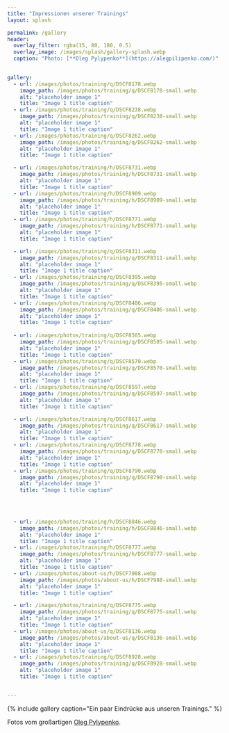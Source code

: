 ```yaml
---
title: "Impressionen unserer Trainings"
layout: splash

permalink: /gallery
header:
  overlay_filter: rgba(15, 80, 180, 0.5)
  overlay_image: /images/splash/gallery-splash.webp
  caption: "Photo: [**Oleg Pylypenko**](https://alegpilipenko.com/)"
  

gallery:
  - url: /images/photos/training/q/DSCF8178.webp
    image_path: /images/photos/training/q/DSCF8178-small.webp
    alt: "placeholder image 1"
    title: "Image 1 title caption"
  - url: /images/photos/training/q/DSCF8238.webp
    image_path: /images/photos/training/q/DSCF8238-small.webp
    alt: "placeholder image 1"
    title: "Image 1 title caption"
  - url: /images/photos/training/q/DSCF8262.webp
    image_path: /images/photos/training/q/DSCF8262-small.webp
    alt: "placeholder image 1"
    title: "Image 1 title caption"

  - url: /images/photos/training/h/DSCF8731.webp
    image_path: /images/photos/training/h/DSCF8731-small.webp
    alt: "placeholder image 1"
    title: "Image 1 title caption"
  - url: /images/photos/training/h/DSCF8909.webp
    image_path: /images/photos/training/h/DSCF8909-small.webp
    alt: "placeholder image 1"
    title: "Image 1 title caption"
  - url: /images/photos/training/h/DSCF8771.webp
    image_path: /images/photos/training/h/DSCF8771-small.webp
    alt: "placeholder image 1"
    title: "Image 1 title caption"

  - url: /images/photos/training/q/DSCF8311.webp
    image_path: /images/photos/training/q/DSCF8311-small.webp
    alt: "placeholder image 1"
    title: "Image 1 title caption"
  - url: /images/photos/training/q/DSCF8395.webp
    image_path: /images/photos/training/q/DSCF8395-small.webp
    alt: "placeholder image 1"
    title: "Image 1 title caption"
  - url: /images/photos/training/q/DSCF8406.webp
    image_path: /images/photos/training/q/DSCF8406-small.webp
    alt: "placeholder image 1"
    title: "Image 1 title caption"
 
  - url: /images/photos/training/q/DSCF8505.webp
    image_path: /images/photos/training/q/DSCF8505-small.webp
    alt: "placeholder image 1"
    title: "Image 1 title caption"
  - url: /images/photos/training/q/DSCF8570.webp
    image_path: /images/photos/training/q/DSCF8570-small.webp
    alt: "placeholder image 1"
    title: "Image 1 title caption"
  - url: /images/photos/training/q/DSCF8597.webp
    image_path: /images/photos/training/q/DSCF8597-small.webp
    alt: "placeholder image 1"
    title: "Image 1 title caption"

  - url: /images/photos/training/q/DSCF8617.webp
    image_path: /images/photos/training/q/DSCF8617-small.webp
    alt: "placeholder image 1"
    title: "Image 1 title caption"
  - url: /images/photos/training/q/DSCF8778.webp
    image_path: /images/photos/training/q/DSCF8778-small.webp
    alt: "placeholder image 1"
    title: "Image 1 title caption"
  - url: /images/photos/training/q/DSCF8790.webp
    image_path: /images/photos/training/q/DSCF8790-small.webp
    alt: "placeholder image 1"
    title: "Image 1 title caption"

  
    

  - url: /images/photos/training/h/DSCF8846.webp
    image_path: /images/photos/training/h/DSCF8846-small.webp
    alt: "placeholder image 1"
    title: "Image 1 title caption"
  - url: /images/photos/training/h/DSCF8777.webp
    image_path: /images/photos/training/h/DSCF8777-small.webp
    alt: "placeholder image 1"
    title: "Image 1 title caption"
  - url: /images/photos/about-us/h/DSCF7988.webp
    image_path: /images/photos/about-us/h/DSCF7988-small.webp
    alt: "placeholder image 1"
    title: "Image 1 title caption"

  - url: /images/photos/training/q/DSCF8775.webp
    image_path: /images/photos/training/q/DSCF8775-small.webp
    alt: "placeholder image 1"
    title: "Image 1 title caption"
  - url: /images/photos/about-us/q/DSCF8136.webp
    image_path: /images/photos/about-us/q/DSCF8136-small.webp
    alt: "placeholder image 1"
    title: "Image 1 title caption"
  - url: /images/photos/training/q/DSCF8928.webp
    image_path: /images/photos/training/q/DSCF8928-small.webp
    alt: "placeholder image 1"
    title: "Image 1 title caption"


---
```


{% include gallery caption="Ein paar Eindrücke aus unseren Trainings." %}

Fotos vom großartigen [Oleg Pylypenko](alegpilipenko.com/).


 